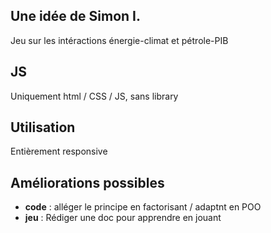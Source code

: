 ## Une idée de Simon I.

Jeu sur les intéractions énergie-climat et pétrole-PIB


## JS

Uniquement html / CSS / JS, sans library


## Utilisation

Entièrement responsive


## Améliorations possibles

*  **code** : alléger le principe en factorisant / adaptnt en POO
*  **jeu** : Rédiger une doc pour apprendre en jouant




